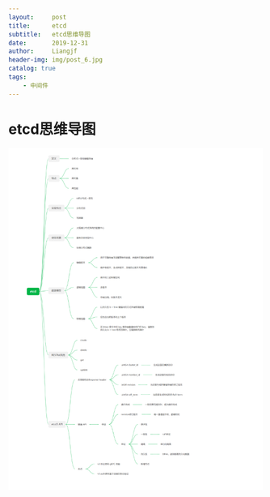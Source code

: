 ```yaml
---
layout:     post                  
title:      etcd
subtitle:   etcd思维导图
date:       2019-12-31
author:     Liangjf
header-img: img/post_6.jpg
catalog: true                      
tags:                       
    - 中间件
---
```


# etcd思维导图

![](https://github.com/liangjfblue/liangjfblue.github.io/blob/master/img/2019-etcd.png?raw=true)
